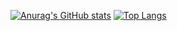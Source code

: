 [![Anurag's GitHub stats](https://github-readme-stats.vercel.app/api?username=ZGMFX20A-97&show_icons=true&theme=radical&locale=en&rank_icon=github&line_height=29&custom_title=CatInPajamas)](https://github.com/anuraghazra/github-readme-stats)
[![Top Langs](https://github-readme-stats.vercel.app/api/top-langs/?username=ZGMFX20A-97&show_owner=true&layout=donut&theme=radical&locale=en)](https://github.com/anuraghazra/github-readme-stats)
